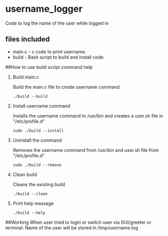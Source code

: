 # username_logger
Code to log the name of the user while logged  in 


## files included

* main.c - c code to print username.
* build  - Bash script to build and install code.


##How to use build script
command help

1. Build main.c

   Build the main.c file to create username command

    ```
    ./build --build
    ``` 
2. Install username command

    Installs the username command to /usr/bin and creates a user.sh file in "/etc/profile.d"
    ```
    sudo ./build --install
    ``` 
3. Uninstall the command
    
    Removes the username command from /usr/bin and  user.sh file from "/etc/profile.d"
    ```
    sudo ./build --remove
    ``` 
4. Clean build
    
    Cleans the existing build
    ```
    ./build --clean
    ``` 

5. Print help message

    ```
    ./build --help
    ``` 


##Working
When user tried to login or switch user via GUI/greeter or terminal. Name of the user will be stored in /tmp/username.log
   